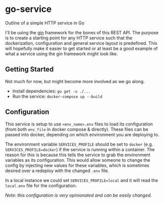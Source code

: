 # go-service
Outline of a simple HTTP service in Go

I'll be using the [gin](https://github.com/gin-gonic/gin) framework for the bones of this REST API. The purpose is to create
a starting point for any HTTP service such that the dockerization, configuration and general service layout is predefined.
This will hopefully make it easier to get started or at least be a good example of what a service using the gin framework
might look like.

## Getting Started
Not much for now, but might become more involved as we go along.
* Install dependencies: `go get -u ./...`
* Run the service: `docker-compose up --build`

## Configuration
This service is setup to use `<env_name>.env` files to load its configuration (from both `env_file` in docker 
compose & directly). These files can be passed into docker, depending on which environment you are deploying to.
 
The environment variable `SERVICES_PROFILE` should be set to `docker` (e.g. `SERVICES_PROFILE=docker`) if the service is
running within a container. The reason for this is because this tells the service to grab the environment variables as 
its configuration. This would allow someone to change the config by injecting new values for these variables, which is sometimes
desired over a redeploy with the changed `.env` file.

In a local instance we could set `SERVICES_PROFILE=local`  and it will read the `local.env` file for the configuration. 

_Note: this configuration is very opinionated and can be easily changed._ 
